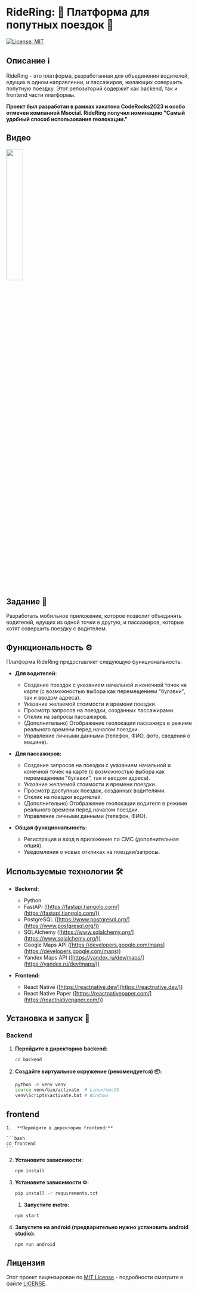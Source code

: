 # RideRing: 🚗 Платформа для попутных поездок 🤝

[![License: MIT](https://img.shields.io/badge/License-MIT-yellow.svg)](https://opensource.org/licenses/MIT)

## Описание ℹ️

RideRing - это платформа, разработанная для объединения водителей, едущих в одном направлении, и пассажиров, желающих совершить попутную поездку. Этот репозиторий содержит как backend, так и frontend части платформы.

**Проект был разработан в рамках хакатона CodeRocks2023 и особо отмечен компанией Msocial. RideRing получил номинацию "Самый удобный способ использования геолокации."**

## Видео

<div>
<img src="readme resources/example.gif" width="30%"/>
</div>

## Задание 📝

Разработать мобильное приложение, которое позволит объединять водителей, едущих из одной точки в другую, и пассажиров, которые хотят совершить поездку с водителем.

## Функциональность ⚙️

Платформа RideRing предоставляет следующую функциональность:

*   **Для водителей:**
    *   Создание поездок с указанием начальной и конечной точек на карте (с возможностью выбора как перемещением "булавки", так и вводом адреса).
    *   Указание желаемой стоимости и времени поездки.
    *   Просмотр запросов на поездки, созданных пассажирами.
    *   Отклик на запросы пассажиров.
    *   (Дополнительно) Отображение геолокации пассажира в режиме реального времени перед началом поездки.
    *   Управление личными данными (телефон, ФИО, фото, сведения о машине).

*   **Для пассажиров:**
    *   Создание запросов на поездки с указанием начальной и конечной точек на карте (с возможностью выбора как перемещением "булавки", так и вводом адреса).
    *   Указание желаемой стоимости и времени поездки.
    *   Просмотр доступных поездок, созданных водителями.
    *   Отклик на поездки водителей.
    *   (Дополнительно) Отображение геолокации водителя в режиме реального времени перед началом поездки.
    *   Управление личными данными (телефон, ФИО).

*   **Общая функциональность:**
    *   Регистрация и вход в приложение по СМС (дополнительная опция).
    *   Уведомления о новых откликах на поездки/запросы.

## Используемые технологии 🛠️

*   **Backend:**
    *   Python
    *   FastAPI ([https://fastapi.tiangolo.com/](https://fastapi.tiangolo.com/))
    *   PostgreSQL ([https://www.postgresql.org/](https://www.postgresql.org/))
    *   SQLAlchemy ([https://www.sqlalchemy.org/](https://www.sqlalchemy.org/))
    *   Google Maps API ([https://developers.google.com/maps](https://developers.google.com/maps))
    *   Yandex Maps API ([https://yandex.ru/dev/maps/](https://yandex.ru/dev/maps/))

*   **Frontend:**
    *   React Native ([https://reactnative.dev/](https://reactnative.dev/))
    *   React Native Paper ([https://reactnativepaper.com/](https://reactnativepaper.com/))

## Установка и запуск 🚀

### Backend

1.  **Перейдите в директорию backend:**

    ```bash
    cd backend
    ```

2.  **Создайте виртуальное окружение (рекомендуется) 📦:**

    ```bash
    python -m venv venv
    source venv/bin/activate  # Linux/macOS
    venv\Scripts\activate.bat # Windows
    ```

## frontend
    1.  **Перейдите в директорию frontend:**

    ```bash
    cd frontend
    ```

2.  **Установите зависимости:**

    ```bash
    npm install
    ```

3.  **Установите зависимости ⚙️:**

    ```bash
    pip install -r requirements.txt
    ```
    1.  **Запустите metro:**

    ```bash
    npm start
    ```
4.  **Запустите на android (предварительно нужно установить android studio):**

    ```bash
    npm run android
    ```
## Лицензия

Этот проект лицензирован по [MIT License](LICENSE) - подробности смотрите в файле [LICENSE](LICENSE).
